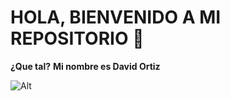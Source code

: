 # HOLA, BIENVENIDO A MI REPOSITORIO 👋
	
**¿Que tal?**
__Mi nombre es David Ortiz__

	
![Alt]([/ruta/imagen.png](https://assets.stickpng.com/images/58569c7a4f6ae202fedf2751.png))
<!--
**David-Esteban-Ortiz-Ortiz/David-Esteban-Ortiz-Ortiz** is a ✨ _special_ ✨ repository because its `README.md` (this file) appears on your GitHub profile.

Here are some ideas to get you started:

- 🔭 I’m currently working on ...
- 🌱 I’m currently learning ...
- 👯 I’m looking to collaborate on ...
- 🤔 I’m looking for help with ...
- 💬 Ask me about ...
- 📫 How to reach me: ...
- 😄 Pronouns: ...
- ⚡ Fun fact: ...
-->
